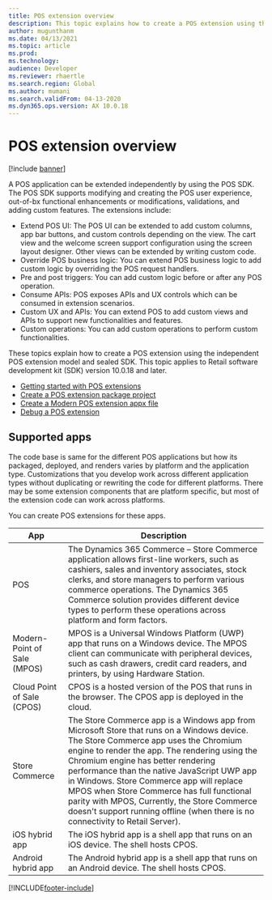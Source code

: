 ```yaml
---
title: POS extension overview
description: This topic explains how to create a POS extension using the new independent POS extension model and sealed SDK.
author: mugunthanm
ms.date: 04/13/2021
ms.topic: article
ms.prod: 
ms.technology: 
audience: Developer
ms.reviewer: rhaertle
ms.search.region: Global
ms.author: mumani
ms.search.validFrom: 04-13-2020
ms.dyn365.ops.version: AX 10.0.18
---
```


# POS extension overview

[!include [banner](../../../includes/banner.md)]

A POS application can be extended independently by using the POS SDK. The POS SDK supports modifying and creating the POS user experience, out-of-bx functional enhancements or modifications, validations, and adding custom features. The extensions include:

+ Extend POS UI: The POS UI can be extended to add custom columns, app bar buttons, and custom controls depending on the view. The cart view and the welcome screen support configuration using the screen layout designer. Other views can be extended by writing custom code.
+ Override POS business logic: You can extend POS business logic to add custom logic by overriding the POS request handlers.
+ Pre and post triggers: You can add custom logic before or after any POS operation.
+ Consume APIs: POS exposes APIs and UX controls which can be consumed in extension scenarios.
+ Custom UX and APIs: You can extend POS to add custom views and APIs to support new functionalities and features.
+ Custom operations: You can add custom operations to perform custom functionalities.

These topics explain how to create a POS extension using the independent POS extension model and sealed SDK. This topic applies to Retail software development kit (SDK) version 10.0.18 and later.

+ [Getting started with POS extensions](pos-extension-getting-started.md)
+ [Create a POS extension package project](create-pos-extension-package.md)
+ [Create a Modern POS extension appx file](create-pos-extension-appx.md)
+ [Debug a POS extension](debug-pos-extension.md)

## Supported apps

The code base is same for the different POS applications but how its packaged, deployed, and renders varies by platform and the application type. Customizations that you develop work across different application types without duplicating or rewriting the code for different platforms. There may be some extension components that are platform specific, but most of the extension code can work across platforms.

You can create POS extensions for these apps.

App | Description
---|---
POS | The Dynamics 365 Commerce – Store Commerce application allows first-line workers, such as cashiers, sales and inventory associates, stock clerks, and store managers to perform various commerce operations. The Dynamics 365 Commerce solution provides different device types to perform these operations across platform and form factors.
Modern-Point of Sale (MPOS) | MPOS is a Universal Windows Platform (UWP) app that runs on a Windows device. The MPOS client can communicate with peripheral devices, such as cash drawers, credit card readers, and printers, by using Hardware Station.
Cloud Point of Sale (CPOS) | CPOS is a hosted version of the POS that runs in the browser. The CPOS app is deployed in the cloud.
Store Commerce | The Store Commerce app is a Windows app from Microsoft Store that runs on a Windows device. The Store Commerce app uses the Chromium engine to render the app. The rendering using the Chromium engine has better rendering performance than the native JavaScript UWP app in Windows. Store Commerce app will replace MPOS when Store Commerce  has full functional parity with MPOS, Currently, the Store Commerce doesn't support running offline (when there is no connectivity to Retail Server).
iOS hybrid app | The iOS hybrid app is a shell app that runs on an iOS device. The shell hosts CPOS.
Android hybrid app | The Android hybrid app is a shell app that runs on an Android device. The shell hosts CPOS.

[!INCLUDE[footer-include](../../../includes/footer-banner.md)]
